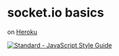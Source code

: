 # socket.io basics

on [Heroku](https://urban-carnival.herokuapp.com/)

[![Standard - JavaScript Style Guide](https://cdn.rawgit.com/feross/standard/master/badge.svg)](https://github.com/feross/standard)
